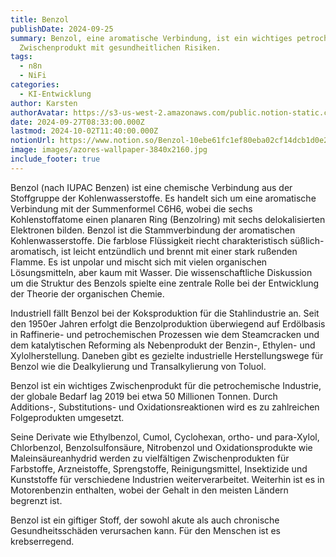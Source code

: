 ```yaml
---
title: Benzol
publishDate: 2024-09-25
summary: Benzol, eine aromatische Verbindung, ist ein wichtiges petrochemisches
  Zwischenprodukt mit gesundheitlichen Risiken.
tags:
  - n8n
  - NiFi
categories:
  - KI-Entwicklung
author: Karsten
authorAvatar: https://s3-us-west-2.amazonaws.com/public.notion-static.com/ba9aa321-8e1e-4995-bbfd-7e2e8c92efcf/Wendt_Karsten_Dr_Ing__MKR05306.jpg
date: 2024-09-27T08:33:00.000Z
lastmod: 2024-10-02T11:40:00.000Z
notionUrl: https://www.notion.so/Benzol-10ebe61fc1ef80eba02cf14dcb1d0e24
image: images/azores-wallpaper-3840x2160.jpg
include_footer: true
---
```



Benzol (nach IUPAC Benzen) ist eine chemische Verbindung aus der Stoffgruppe der Kohlenwasserstoffe. Es handelt sich um eine aromatische Verbindung mit der Summenformel C6H6, wobei die sechs Kohlenstoffatome einen planaren Ring (Benzolring) mit sechs delokalisierten Elektronen bilden. Benzol ist die Stammverbindung der aromatischen Kohlenwasserstoffe. Die farblose Flüssigkeit riecht charakteristisch süßlich-aromatisch, ist leicht entzündlich und brennt mit einer stark rußenden Flamme. Es ist unpolar und mischt sich mit vielen organischen Lösungsmitteln, aber kaum mit Wasser. Die wissenschaftliche Diskussion um die Struktur des Benzols spielte eine zentrale Rolle bei der Entwicklung der Theorie der organischen Chemie.


Industriell fällt Benzol bei der Koksproduktion für die Stahlindustrie an. Seit den 1950er Jahren erfolgt die Benzolproduktion überwiegend auf Erdölbasis in Raffinerie- und petrochemischen Prozessen wie dem Steamcracken und dem katalytischen Reforming als Nebenprodukt der Benzin-, Ethylen- und Xylolherstellung. Daneben gibt es gezielte industrielle Herstellungswege für Benzol wie die Dealkylierung und Transalkylierung von Toluol.


Benzol ist ein wichtiges Zwischenprodukt für die petrochemische Industrie, der globale Bedarf lag 2019 bei etwa 50 Millionen Tonnen. Durch Additions-, Substitutions- und Oxidationsreaktionen wird es zu zahlreichen Folgeprodukten umgesetzt.


Seine Derivate wie Ethylbenzol, Cumol, Cyclohexan, ortho- und para-Xylol, Chlorbenzol, Benzolsulfonsäure, Nitrobenzol und Oxidationsprodukte wie Maleinsäureanhydrid werden zu vielfältigen Zwischenprodukten für Farbstoffe, Arzneistoffe, Sprengstoffe, Reinigungsmittel, Insektizide und Kunststoffe für verschiedene Industrien weiterverarbeitet. Weiterhin ist es in Motorenbenzin enthalten, wobei der Gehalt in den meisten Ländern begrenzt ist.


Benzol ist ein giftiger Stoff, der sowohl akute als auch chronische Gesundheitsschäden verursachen kann. Für den Menschen ist es krebserregend.

